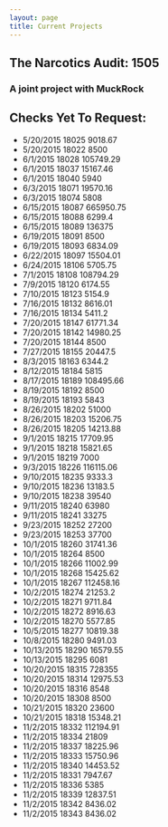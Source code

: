 ```yaml
---
layout: page
title: Current Projects
---
```

## The Narcotics Audit: 1505

### A joint project with MuckRock

## Checks Yet To Request:

* 5/20/2015	18025	9018.67
* 5/20/2015	18022	8500
* 6/1/2015	18028	105749.29
* 6/1/2015	18037	15167.46
* 6/1/2015	18040	5940
* 6/3/2015	18071	19570.16
* 6/3/2015	18074	5808
* 6/15/2015	18087	665950.75
* 6/15/2015	18088	6299.4
* 6/15/2015	18089	136375
* 6/19/2015	18091	8500
* 6/19/2015	18093	6834.09
* 6/22/2015	18097	15504.01
* 6/24/2015	18106	5705.75
* 7/1/2015	18108	108794.29
* 7/9/2015	18120	6174.55
* 7/10/2015	18123	5154.9
* 7/16/2015	18132	8616.01
* 7/16/2015	18134	5411.2
* 7/20/2015	18147	61771.34
* 7/20/2015	18142	14980.25
* 7/20/2015	18144	8500
* 7/27/2015	18155	20447.5
* 8/3/2015	18163	6344.2
* 8/12/2015	18184	5815
* 8/17/2015	18189	108495.66
* 8/19/2015	18192	8500
* 8/19/2015	18193	5843
* 8/26/2015	18202	51000
* 8/26/2015	18203	15206.75
* 8/26/2015	18205	14213.88
* 9/1/2015	18215	17709.95
* 9/1/2015	18218	15821.65
* 9/1/2015	18219	7000
* 9/3/2015	18226	116115.06
* 9/10/2015	18235	9333.3
* 9/10/2015	18236	13183.5
* 9/10/2015	18238	39540
* 9/11/2015	18240	63980
* 9/11/2015	18241	33275
* 9/23/2015	18252	27200
* 9/23/2015	18253	37700
* 10/1/2015	18260	31741.36
* 10/1/2015	18264	8500
* 10/1/2015	18266	11002.99
* 10/1/2015	18268	15425.62
* 10/1/2015	18267	112458.16
* 10/2/2015	18274	21253.2
* 10/2/2015	18271	9711.84
* 10/2/2015	18272	8916.63
* 10/2/2015	18270	5577.85
* 10/5/2015	18277	10819.38
* 10/8/2015	18280	9491.03
* 10/13/2015	18290	16579.55
* 10/13/2015	18295	6081
* 10/20/2015	18315	728355
* 10/20/2015	18314	12975.53
* 10/20/2015	18316	8548
* 10/20/2015	18308	8500
* 10/21/2015	18320	23600
* 10/21/2015	18318	15348.21
* 11/2/2015	18332	112194.91
* 11/2/2015	18334	21809
* 11/2/2015	18337	18225.96
* 11/2/2015	18333	15750.96
* 11/2/2015	18340	14453.52
* 11/2/2015	18331	7947.67
* 11/2/2015	18336	5385
* 11/2/2015	18339	12837.51
* 11/2/2015	18342	8436.02
* 11/2/2015	18343	8436.02

